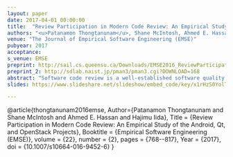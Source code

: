 ```yaml
---
layout: paper
date: 2017-04-01 00:00:00
title:  "Review Participation in Modern Code Review: An Empirical Study of the Android, Qt, and OpenStack Projects"
authors: "<u>Patanamon Thongtanunam</u>, Shane McIntosh, Ahmed E. Hassan, Hajimu Iida"
venue: "The Journal of Empirical Software Engineering (EMSE)"
pubyear: 2017
acceptance: 
s_venue: EMSE
preprint: http://sail.cs.queensu.ca/Downloads/EMSE2016_ReviewParticipationInModernCodeReviewAnEmpiricalStudyOfTheAndroidQtAndOpenStackProjects.pdf
preprint_2: http://sdlab.naist.jp/pman3/pman3.cgi?DOWNLOAD=168
abstract: "Software code review is a well-established software quality practice. Recently, Modern Code Review (MCR) has been widely adopted in both open source and proprietary projects. Our prior work shows that review participation plays an important role in MCR practices, since the amount of review participation shares a relationship with software quality. However, little is known about which factors influence review participation in the MCR process. Hence, in this study, we set out to investigate the characteristics of patches that: (1) do not attract reviewers, (2) are not discussed, and (3) receive slow initial feedback. Through a case study of 196,712 reviews spread across the Android, Qt, and OpenStack open source projects, we find that the amount of review participation in the past is a significant indicator of patches that will suffer from poor review participation. Moreover, we find that the description length of a patch shares a relationship with the likelihood of receiving poor reviewer participation or discussion, while the purpose of introducing new features can increase the likelihood of receiving slow initial feedback. Our findings suggest that the patches with these characteristics should be given more attention in order to increase review participation, which will likely lead to a more responsive review process."
slides: https://www.slideshare.net/slideshow/embed_code/key/x1rHzS0YolTeLB

---
```

@article{thongtanunam2016emse,
	Author={Patanamon Thongtanunam and Shane McIntosh and Ahmed E. Hassan and Hajimu Iida},
	Title = {Review Participation in Modern Code Review: An Empirical Study of the Android, Qt, and OpenStack Projects},
	Booktitle = {Empirical Software Engineering (EMSE)},
    volume = {22},
    number = {2},
	pages = {768--817},
	Year = {2017},
    doi = {10.1007/s10664-016-9452-6}
}

